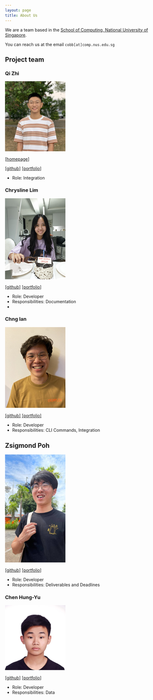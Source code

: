 ```yaml
---
layout: page
title: About Us
---
```


We are a team based in the [School of Computing, National University of Singapore](http://www.comp.nus.edu.sg).

You can reach us at the email `cobb[at]comp.nus.edu.sg`

## Project team

### Qi Zhi

<img src="images/riccqi.png" width="200px">


[[homepage](http://www.comp.nus.edu.sg/~damithch)]

[[github](https://github.com/riccqi)]
[[portfolio](team/riccqi.md)]

* Role: Integration

### Chrysline Lim

<img src="images/chryslinelim.png" width="200px">

[[github](http://github.com/chryslinelim)]
[[portfolio](team/chryslinelim.md)]

* Role: Developer
* Responsibilities: Documentation
*
### Chng Ian

<img src="images/chngchngchng.png" width="200px">

[[github]](http://github.com/chngchngchng)
[[portfolio]](team/chngchngchng.md)

* Role: Developer
* Responsibilities: CLI Commands, Integration

## Zsigmond Poh

<img src="images/zsiggg.png" width="200px">

[[github](http://github.com/zsiggg)]
[[portfolio](team/zsiggg.md)]

* Role: Developer
* Responsibilities: Deliverables and Deadlines

### Chen Hung-Yu

<img src="images/jchilling.png" width="200px">

[[github](http://github.com/jchilling)]
[[portfolio](team/jchilling.md)]

* Role: Developer
* Responsibilities: Data
